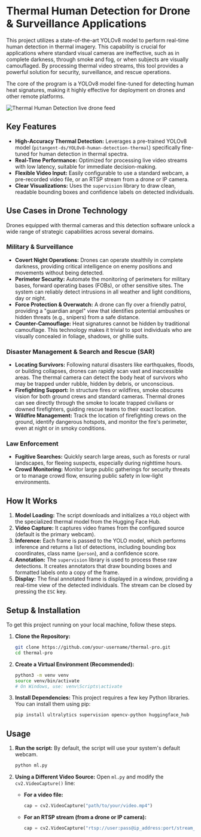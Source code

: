 # Thermal Human Detection for Drone & Surveillance Applications

This project utilizes a state-of-the-art YOLOv8 model to perform real-time human detection in thermal imagery. This capability is crucial for applications where standard visual cameras are ineffective, such as in complete darkness, through smoke and fog, or when subjects are visually camouflaged. By processing thermal video streams, this tool provides a powerful solution for security, surveillance, and rescue operations.

The core of the program is a YOLOv8 model fine-tuned for detecting human heat signatures, making it highly effective for deployment on drones and other remote platforms.

![Thermal Human Detection live drone feed](./asset/fin.png)

## Key Features

- **High-Accuracy Thermal Detection:** Leverages a pre-trained YOLOv8 model (`pitangent-ds/YOLOv8-human-detection-thermal`) specifically fine-tuned for human detection in thermal spectra.
- **Real-Time Performance:** Optimized for processing live video streams with low latency, suitable for immediate decision-making.
- **Flexible Video Input:** Easily configurable to use a standard webcam, a pre-recorded video file, or an RTSP stream from a drone or IP camera.
- **Clear Visualizations:** Uses the `supervision` library to draw clean, readable bounding boxes and confidence labels on detected individuals.

## Use Cases in Drone Technology

Drones equipped with thermal cameras and this detection software unlock a wide range of strategic capabilities across several domains.

### Military & Surveillance

- **Covert Night Operations:** Drones can operate stealthily in complete darkness, providing critical intelligence on enemy positions and movements without being detected.
- **Perimeter Security:** Automate the monitoring of perimeters for military bases, forward operating bases (FOBs), or other sensitive sites. The system can reliably detect intrusions in all weather and light conditions, day or night.
- **Force Protection & Overwatch:** A drone can fly over a friendly patrol, providing a "guardian angel" view that identifies potential ambushes or hidden threats (e.g., snipers) from a safe distance.
- **Counter-Camouflage:** Heat signatures cannot be hidden by traditional camouflage. This technology makes it trivial to spot individuals who are visually concealed in foliage, shadows, or ghillie suits.

### Disaster Management & Search and Rescue (SAR)

- **Locating Survivors:** Following natural disasters like earthquakes, floods, or building collapses, drones can rapidly scan vast and inaccessible areas. The thermal camera can detect the body heat of survivors who may be trapped under rubble, hidden by debris, or unconscious.
- **Firefighting Support:** In structure fires or wildfires, smoke obscures vision for both ground crews and standard cameras. Thermal drones can see directly through the smoke to locate trapped civilians or downed firefighters, guiding rescue teams to their exact location.
- **Wildfire Management:** Track the location of firefighting crews on the ground, identify dangerous hotspots, and monitor the fire's perimeter, even at night or in smoky conditions.

### Law Enforcement

- **Fugitive Searches:** Quickly search large areas, such as forests or rural landscapes, for fleeing suspects, especially during nighttime hours.
- **Crowd Monitoring:** Monitor large public gatherings for security threats or to manage crowd flow, ensuring public safety in low-light environments.

## How It Works

1.  **Model Loading:** The script downloads and initializes a `YOLO` object with the specialized thermal model from the Hugging Face Hub.
2.  **Video Capture:** It captures video frames from the configured source (default is the primary webcam).
3.  **Inference:** Each frame is passed to the YOLO model, which performs inference and returns a list of detections, including bounding box coordinates, class name (`person`), and a confidence score.
4.  **Annotation:** The `supervision` library is used to process these raw detections. It creates annotators that draw bounding boxes and formatted labels onto a copy of the frame.
5.  **Display:** The final annotated frame is displayed in a window, providing a real-time view of the detected individuals. The stream can be closed by pressing the `ESC` key.

## Setup & Installation

To get this project running on your local machine, follow these steps.

1.  **Clone the Repository:**
    ```bash
    git clone https://github.com/your-username/thermal-pro.git
    cd thermal-pro
    ```

2.  **Create a Virtual Environment (Recommended):**
    ```bash
    python3 -m venv venv
    source venv/bin/activate
    # On Windows, use: venv\Scripts\activate
    ```

3.  **Install Dependencies:**
    This project requires a few key Python libraries. You can install them using pip:
    ```bash
    pip install ultralytics supervision opencv-python huggingface_hub
    ```

## Usage

1.  **Run the script:**
    By default, the script will use your system's default webcam.
    ```bash
    python ml.py
    ```

2.  **Using a Different Video Source:**
    Open `ml.py` and modify the `cv2.VideoCapture()` line:
    -   **For a video file:**
        ```python
        cap = cv2.VideoCapture("path/to/your/video.mp4")
        ```
    -   **For an RTSP stream (from a drone or IP camera):**
        ```python
        cap = cv2.VideoCapture("rtsp://user:pass@ip_address:port/stream_path")
        ``` 